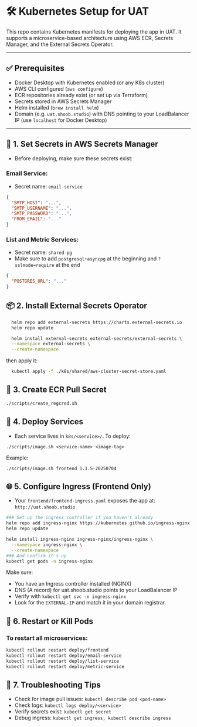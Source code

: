 # 🛠️ Kubernetes Setup for UAT

This repo contains Kubernetes manifests for deploying the app in UAT. It supports a microservice-based architecture using AWS ECR, Secrets Manager, and the External Secrets Operator.

---

## ✅ Prerequisites

- Docker Desktop with Kubernetes enabled (or any K8s cluster)
- AWS CLI configured (`aws configure`)
- ECR repositories already exist (or set up via Terraform)
- Secrets stored in AWS Secrets Manager
- Helm installed (`brew install helm`)
- Domain (e.g. `uat.shoob.studio`) with DNS pointing to your LoadBalancer IP (use `localhost` for Docker Desktop)

---

## 🔐 1. Set Secrets in AWS Secrets Manager

- Before deploying, make sure these secrets exist:

### Email Service:

- Secret name: `email-service`

```json
{
  "SMTP_HOST": "...",
  "SMTP_USERNAME": "...",
  "SMTP_PASSWORD": "...",
  "FROM_EMAIL": "..."
}
```

### List and Metric Services:

- Secret name: `shared-pg`
- Make sure to add `postgresql+asyncpg` at the beginning and `?sslmode=require` at the end

```json
{
  "POSTGRES_URL": "..."
}
```

## 📦 2. Install External Secrets Operator

```bash
  helm repo add external-secrets https://charts.external-secrets.io
  helm repo update

  helm install external-secrets external-secrets/external-secrets \
  --namespace external-secrets \
  --create-namespace
```

then apply it:
```bash
  kubectl apply -f ./k8s/shared/aws-cluster-secret-store.yaml
```

## 🔐 3. Create ECR Pull Secret
```bash
./scripts/create_regcred.sh
```

## 🚀 4. Deploy Services

- Each service lives in `k8s/<service>/`. To deploy:

`./scripts/image.sh <service-name> <image-tag>`

Example:

`./scripts/image.sh frontend 1.1.5-20250704`

## 🌐 5. Configure Ingress (Frontend Only)

- Your `frontend/frontend-ingress.yaml` exposes the app at: `http://uat.shoob.studio`


```bash
### Set up the ingress controller if you haven't already
helm repo add ingress-nginx https://kubernetes.github.io/ingress-nginx
helm repo update

helm install ingress-nginx ingress-nginx/ingress-nginx \
  --namespace ingress-nginx \
  --create-namespace
### And confirm it's up
kubectl get pods -n ingress-nginx
```

Make sure:

- You have an Ingress controller installed (NGINX)
- DNS (A record) for uat.shoob.studio points to your LoadBalancer IP
- Verify with `kubectl get svc -n ingress-nginx`
- Look for the `EXTERNAL-IP` and match it in your domain registrar.

## 🧼 6. Restart or Kill Pods

### To restart all microservices:

```bash
kubectl rollout restart deploy/frontend
kubectl rollout restart deploy/email-service
kubectl rollout restart deploy/list-service
kubectl rollout restart deploy/metric-service
```

## 🧪 7. Troubleshooting Tips

- Check for image pull issues: `kubectl describe pod <pod-name>`
- Check logs: `kubectl logs deploy/<service>`
- Verify secrets exist: `kubectl get secret`
- Debug ingress: `kubectl get ingress, kubectl describe ingress`